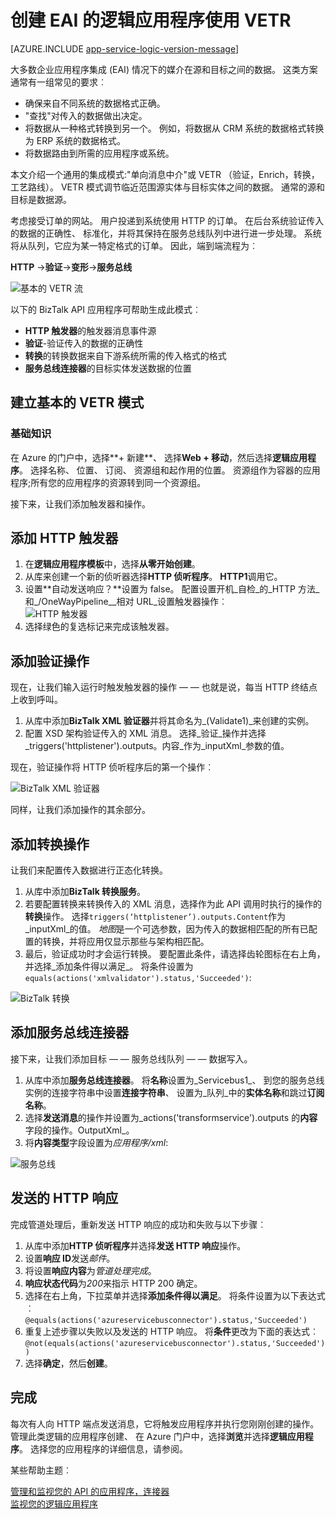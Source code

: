 <properties
   pageTitle="创建 EAI 的逻辑应用程序逻辑在 Azure 应用程序服务的应用程序中使用 VETR |Microsoft Azure"
   description="验证、 编码和转换的 BizTalk XML 服务功能"
   services="logic-apps"
   documentationCenter=".net,nodejs,java"
   authors="rajeshramabathiran"
   manager="erikre"
   editor=""/>

<tags
   ms.service="logic-apps"
   ms.devlang="multiple"
   ms.topic="article"
   ms.tgt_pltfrm="na"
   ms.workload="na"
   ms.date="04/20/2016"
   ms.author="rajram"/>


# <a name="create-eai-logic-app-using-vetr"></a>创建 EAI 的逻辑应用程序使用 VETR

[AZURE.INCLUDE [app-service-logic-version-message](../../includes/app-service-logic-version-message.md)]

大多数企业应用程序集成 (EAI) 情况下的媒介在源和目标之间的数据。 这类方案通常有一组常见的要求︰

- 确保来自不同系统的数据格式正确。
- "查找"对传入的数据做出决定。
- 将数据从一种格式转换到另一个。 例如，将数据从 CRM 系统的数据格式转换为 ERP 系统的数据格式。
- 将数据路由到所需的应用程序或系统。

本文介绍一个通用的集成模式:"单向消息中介"或 VETR （验证，Enrich，转换，工艺路线）。 VETR 模式调节临近范围源实体与目标实体之间的数据。 通常的源和目标是数据源。

考虑接受订单的网站。 用户投递到系统使用 HTTP 的订单。 在后台系统验证传入的数据的正确性、 标准化，并将其保持在服务总线队列中进行进一步处理。 系统将从队列，它应为某一特定格式的订单。 因此，端到端流程为︰

**HTTP** →**验证**→**变形**→**服务总线**

![基本的 VETR 流][1]

以下的 BizTalk API 应用程序可帮助生成此模式︰

* **HTTP 触发器**的触发器消息事件源
* **验证**-验证传入的数据的正确性
* **转换**的转换数据来自下游系统所需的传入格式的格式
* **服务总线连接器**的目标实体发送数据的位置


## <a name="constructing-the-basic-vetr-pattern"></a>建立基本的 VETR 模式
### <a name="the-basics"></a>基础知识

在 Azure 的门户中，选择**+ 新建**、 选择**Web + 移动**，然后选择**逻辑应用程序**。 选择名称、 位置、 订阅、 资源组和起作用的位置。 资源组作为容器的应用程序;所有您的应用程序的资源转到同一个资源组。

接下来，让我们添加触发器和操作。


## <a name="add-http-trigger"></a>添加 HTTP 触发器
1. 在**逻辑应用程序模板**中，选择**从零开始创建**。
1. 从库来创建一个新的侦听器选择**HTTP 侦听程序**。 **HTTP1**调用它。
2. 设置**自动发送响应？**设置为 false。 配置设置开机_自检_的_HTTP 方法_和_/OneWayPipeline__相对 URL_设置触发器操作︰  
    ![HTTP 触发器][2]
3. 选择绿色的复选标记来完成该触发器。

## <a name="add-validate-action"></a>添加验证操作

现在，让我们输入运行时触发触发器的操作 — — 也就是说，每当 HTTP 终结点上收到呼叫。

1. 从库中添加**BizTalk XML 验证器**并将其命名为_(Validate1)_来创建的实例。
2. 配置 XSD 架构验证传入的 XML 消息。 选择_验证_操作并选择_triggers('httplistener').outputs。内容_作为_inputXml_参数的值。

现在，验证操作将 HTTP 侦听程序后的第一个操作︰ 

![BizTalk XML 验证器][3]

同样，让我们添加操作的其余部分。 

## <a name="add-transform-action"></a>添加转换操作
让我们来配置传入数据进行正态化转换。

1. 从库中添加**BizTalk 转换服务**。
2. 若要配置转换来转换传入的 XML 消息，选择作为此 API 调用时执行的操作的**转换**操作。 选择```triggers(‘httplistener’).outputs.Content```作为_inputXml_的值。 *地图*是一个可选参数，因为传入的数据相匹配的所有已配置的转换，并将应用仅显示那些与架构相匹配。
3. 最后，验证成功时才会运行转换。 要配置此条件，请选择齿轮图标在右上角，并选择_添加条件得以满足_。 将条件设置为```equals(actions('xmlvalidator').status,'Succeeded')```:  

![BizTalk 转换][4]


## <a name="add-service-bus-connector"></a>添加服务总线连接器
接下来，让我们添加目标 — — 服务总线队列 — — 数据写入。

1. 从库中添加**服务总线连接器**。 将**名称**设置为_Servicebus1_、 到您的服务总线实例的连接字符串中设置**连接字符串**、 设置为_队列_中的**实体名称**和跳过**订阅名称**。
2. 选择**发送消息**的操作并设置为_actions('transformservice').outputs 的**内容**字段的操作。OutputXml_。
3. 将**内容类型**字段设置为*应用程序/xml*:  

![服务总线][5]


## <a name="send-http-response"></a>发送的 HTTP 响应
完成管道处理后，重新发送 HTTP 响应的成功和失败与以下步骤︰

1. 从库中添加**HTTP 侦听程序**并选择**发送 HTTP 响应**操作。
2. 设置**响应 ID**发送*邮件*。
2. 将设置**响应内容**为*管道处理完成*。
3. **响应状态代码**为*200*来指示 HTTP 200 确定。
4. 选择在右上角，下拉菜单并选择**添加条件得以满足**。  将条件设置为以下表达式︰  
    ```@equals(actions('azureservicebusconnector').status,'Succeeded')```  <br/>
5. 重复上述步骤以失败以及发送的 HTTP 响应。 将**条件**更改为下面的表达式︰  
```@not(equals(actions('azureservicebusconnector').status,'Succeeded'))``` <br/>
6. 选择**确定**，然后**创建**。



## <a name="completion"></a>完成
每次有人向 HTTP 端点发送消息，它将触发应用程序并执行您刚刚创建的操作。 管理此类逻辑的应用程序创建、 在 Azure 门户中，选择**浏览**并选择**逻辑应用程序**。 选择您的应用程序的详细信息，请参阅。

某些帮助主题︰

[管理和监视您的 API 的应用程序，连接器](app-service-logic-monitor-your-connectors.md)  <br/>
[监视您的逻辑应用程序](app-service-logic-monitor-your-logic-apps.md)

<!--image references -->
[1]: ./media/app-service-logic-create-EAI-logic-app-using-VETR/BasicVETR.PNG
[2]: ./media/app-service-logic-create-EAI-logic-app-using-VETR/HTTPListener.PNG
[3]: ./media/app-service-logic-create-EAI-logic-app-using-VETR/BizTalkXMLValidator.PNG
[4]: ./media/app-service-logic-create-EAI-logic-app-using-VETR/BizTalkTransforms.PNG
[5]: ./media/app-service-logic-create-EAI-logic-app-using-VETR/AzureServiceBus.PNG
